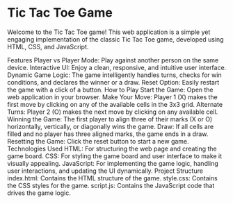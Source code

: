 <h1>Tic Tac Toe Game</h1>
Welcome to the Tic Tac Toe game! This web application is a simple yet engaging implementation of the classic Tic Tac Toe game, developed using HTML, CSS, and JavaScript.

Features
Player vs Player Mode: Play against another person on the same device.
Interactive UI: Enjoy a clean, responsive, and intuitive user interface.
Dynamic Game Logic: The game intelligently handles turns, checks for win conditions, and declares the winner or a draw.
Reset Option: Easily restart the game with a click of a button.
How to Play
Start the Game: Open the web application in your browser.
Make Your Move: Player 1 (X) makes the first move by clicking on any of the available cells in the 3x3 grid.
Alternate Turns: Player 2 (O) makes the next move by clicking on any available cell.
Winning the Game: The first player to align three of their marks (X or O) horizontally, vertically, or diagonally wins the game.
Draw: If all cells are filled and no player has three aligned marks, the game ends in a draw.
Resetting the Game: Click the reset button to start a new game.
Technologies Used
HTML: For structuring the web page and creating the game board.
CSS: For styling the game board and user interface to make it visually appealing.
JavaScript: For implementing the game logic, handling user interactions, and updating the UI dynamically.
Project Structure
index.html: Contains the HTML structure of the game.
style.css: Contains the CSS styles for the game.
script.js: Contains the JavaScript code that drives the game logic.
